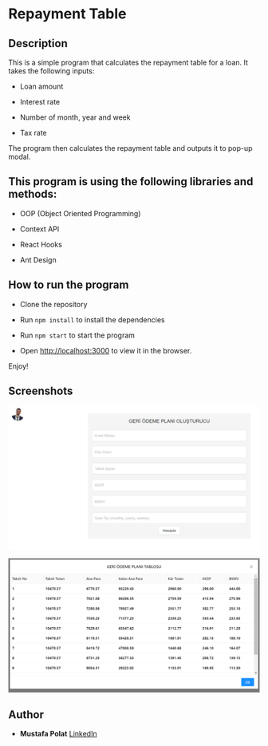 # Repayment Table

## Description

This is a simple program that calculates the repayment table for a loan. It takes the following inputs: 

* Loan amount

* Interest rate

* Number of month, year and week

* Tax rate

The program then calculates the repayment table and outputs it to pop-up modal.

## This program is using the following libraries and methods:

* OOP (Object Oriented Programming)

* Context API

* React Hooks

* Ant Design


## How to run the program

* Clone the repository

* Run `npm install` to install the dependencies

* Run `npm start` to start the program

* Open [http://localhost:3000](http://localhost:3000) to view it in the browser.


Enjoy!

## Screenshots

![Screenshot 1](./src/assets/repayment.png)

![Screenshot 2](./src/assets/repayment1.png)


## Author

* **Mustafa Polat** [LinkedIn](https://www.linkedin.com/in/polat-mustafa/)



